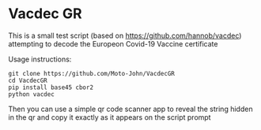 # Vacdec GR
This is a small test script (based on https://github.com/hannob/vacdec) attempting to decode the Europeon Covid-19 Vaccine certificate 

Usage instructions: 

```
git clone https://github.com/Moto-John/VacdecGR
cd VacdecGR
pip install base45 cbor2
python vacdec 
```
Then you can use a simple qr code scanner app to reveal the string hidden in the qr and copy it exactly as it appears on the script prompt
